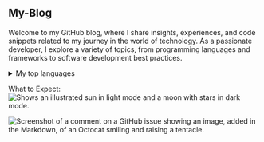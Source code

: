 ## My-Blog
Welcome to my GitHub blog, where I share insights, experiences, and code snippets related to my journey in the world of technology. 
As a passionate developer, I explore a variety of topics, from programming languages and frameworks to software development best practices.  

<details>
<summary>My top languages</summary>

| Rank | Languages |
|-----:|-----------|
|     1| Python|
|     2| Javascript|
|     3| SQL       |
</details>


What to Expect:
<picture>
  <source media="(prefers-color-scheme: dark)" srcset="https://user-images.githubusercontent.com/25423296/163456776-7f95b81a-f1ed-45f7-b7ab-8fa810d529fa.png">
  <source media="(prefers-color-scheme: light)" srcset="https://user-images.githubusercontent.com/25423296/163456779-a8556205-d0a5-45e2-ac17-42d089e3c3f8.png">
  <img alt="Shows an illustrated sun in light mode and a moon with stars in dark mode." src="https://user-images.githubusercontent.com/25423296/163456779-a8556205-d0a5-45e2-ac17-42d089e3c3f8.png">
</picture>


![Screenshot of a comment on a GitHub issue showing an image, added in the Markdown, of an Octocat smiling and raising a tentacle.](https://myoctocat.com/assets/images/base-octocat.svg) 
